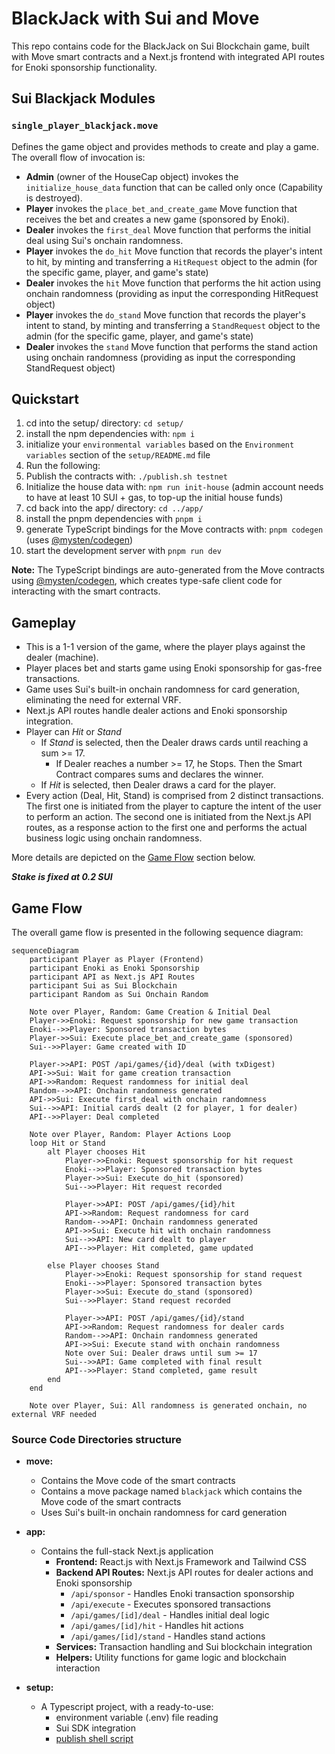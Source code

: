 # BlackJack with Sui and Move

This repo contains code for the BlackJack on Sui Blockchain game, built with Move smart contracts and a Next.js frontend with integrated API routes for Enoki sponsorship functionality.

## Sui Blackjack Modules

### `single_player_blackjack.move`

Defines the game object and provides methods to create and play a game. The overall flow of invocation is:

- **Admin** (owner of the HouseCap object) invokes the `initialize_house_data` function that can be called only once (Capability is destroyed).
- **Player** invokes the `place_bet_and_create_game` Move function that receives the bet and creates a new game (sponsored by Enoki).
- **Dealer** invokes the `first_deal` Move function that performs the initial deal using Sui's onchain randomness.
- **Player** invokes the `do_hit` Move function that records the player's intent to hit, by minting and transferring a `HitRequest` object to the admin (for the specific game, player, and game's state)
- **Dealer** invokes the `hit` Move function that performs the hit action using onchain randomness (providing as input the corresponding HitRequest object)
- **Player** invokes the `do_stand` Move function that records the player's intent to stand, by minting and transferring a `StandRequest` object to the admin (for the specific game, player, and game's state)
- **Dealer** invokes the `stand` Move function that performs the stand action using onchain randomness (providing as input the corresponding StandRequest object)


## Quickstart

1. cd into the setup/ directory: `cd setup/`
2. install the npm dependencies with: `npm i`
3. initialize your `environmental variables` based on the `Environment variables` section of the `setup/README.md` file
4. Run the following:
  1. Publish the contracts with: `./publish.sh testnet`
  2. Initialize the house data with: `npm run init-house` (admin account needs to have at least 10 SUI + gas, to top-up the initial house funds)
5. cd back into the app/ directory: `cd ../app/`
6. install the pnpm dependencies with `pnpm i`
7. generate TypeScript bindings for the Move contracts with: `pnpm codegen` (uses [@mysten/codegen](https://www.npmjs.com/package/@mysten/codegen))
8. start the development server with `pnpm run dev`

**Note:** The TypeScript bindings are auto-generated from the Move contracts using [@mysten/codegen](https://www.npmjs.com/package/@mysten/codegen), which creates type-safe client code for interacting with the smart contracts.

## Gameplay

- This is a 1-1 version of the game, where the player plays against the dealer (machine).
- Player places bet and starts game using Enoki sponsorship for gas-free transactions.
- Game uses Sui's built-in onchain randomness for card generation, eliminating the need for external VRF.
- Next.js API routes handle dealer actions and Enoki sponsorship integration.
- Player can _Hit_ or _Stand_
  - If _Stand_ is selected, then the Dealer draws cards until reaching a sum >= 17.
    - If Dealer reaches a number >= 17, he Stops. Then the Smart Contract compares sums and declares the winner.
  - If _Hit_ is selected, then Dealer draws a card for the player.
- Every action (Deal, Hit, Stand) is comprised from 2 distinct transactions. The first one is initiated from the player
  to capture the intent of the user to perform an action. The second one is initiated from the Next.js API routes,
  as a response action to the first one and performs the actual business logic using onchain randomness.

More details are depicted on the [Game Flow](#game-flow) section below.

**_Stake is fixed at 0.2 SUI_**

## Game Flow

The overall game flow is presented in the following sequence diagram:

```mermaid
sequenceDiagram
    participant Player as Player (Frontend)
    participant Enoki as Enoki Sponsorship
    participant API as Next.js API Routes
    participant Sui as Sui Blockchain
    participant Random as Sui Onchain Random

    Note over Player, Random: Game Creation & Initial Deal
    Player->>Enoki: Request sponsorship for new game transaction
    Enoki-->>Player: Sponsored transaction bytes
    Player->>Sui: Execute place_bet_and_create_game (sponsored)
    Sui-->>Player: Game created with ID

    Player->>API: POST /api/games/{id}/deal (with txDigest)
    API->>Sui: Wait for game creation transaction
    API->>Random: Request randomness for initial deal
    Random-->>API: Onchain randomness generated
    API->>Sui: Execute first_deal with onchain randomness
    Sui-->>API: Initial cards dealt (2 for player, 1 for dealer)
    API-->>Player: Deal completed

    Note over Player, Random: Player Actions Loop
    loop Hit or Stand
        alt Player chooses Hit
            Player->>Enoki: Request sponsorship for hit request
            Enoki-->>Player: Sponsored transaction bytes
            Player->>Sui: Execute do_hit (sponsored)
            Sui-->>Player: Hit request recorded

            Player->>API: POST /api/games/{id}/hit
            API->>Random: Request randomness for card
            Random-->>API: Onchain randomness generated
            API->>Sui: Execute hit with onchain randomness
            Sui-->>API: New card dealt to player
            API-->>Player: Hit completed, game updated

        else Player chooses Stand
            Player->>Enoki: Request sponsorship for stand request
            Enoki-->>Player: Sponsored transaction bytes
            Player->>Sui: Execute do_stand (sponsored)
            Sui-->>Player: Stand request recorded

            Player->>API: POST /api/games/{id}/stand
            API->>Random: Request randomness for dealer cards
            Random-->>API: Onchain randomness generated
            API->>Sui: Execute stand with onchain randomness
            Note over Sui: Dealer draws until sum >= 17
            Sui-->>API: Game completed with final result
            API-->>Player: Stand completed, game result
        end
    end

    Note over Player, Sui: All randomness is generated onchain, no external VRF needed
```

### Source Code Directories structure

- **move:**
  - Contains the Move code of the smart contracts
  - Contains a move package named `blackjack` which contains the Move code of the smart contracts
  - Uses Sui's built-in onchain randomness for card generation

- **app:**
  - Contains the full-stack Next.js application
    - **Frontend:** React.js with Next.js Framework and Tailwind CSS
    - **Backend API Routes:** Next.js API routes for dealer actions and Enoki sponsorship
      - `/api/sponsor` - Handles Enoki transaction sponsorship
      - `/api/execute` - Executes sponsored transactions
      - `/api/games/[id]/deal` - Handles initial deal logic
      - `/api/games/[id]/hit` - Handles hit actions
      - `/api/games/[id]/stand` - Handles stand actions
    - **Services:** Transaction handling and Sui blockchain integration
    - **Helpers:** Utility functions for game logic and blockchain interaction

- **setup:**
  - A Typescript project, with a ready-to-use:
    - environment variable (.env) file reading
    - Sui SDK integration
    - [publish shell script](./setup/publish.sh)
